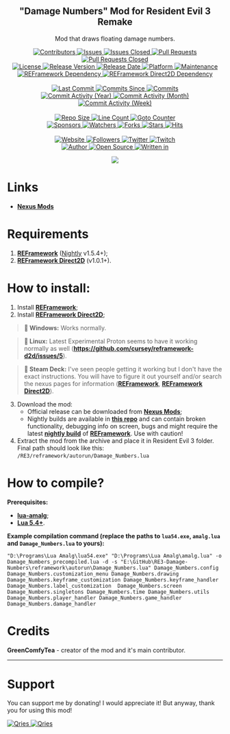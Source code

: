 <p align="center">
	<h2 align="center"><b>"Damage Numbers" Mod for Resident Evil 3 Remake</b></h2>
	<p align="center">Mod that draws floating damage numbers.</p>
</p>

<p align="center">
	<a href="https://github.com/greencomfytea/RE3-Damage-Numbers/graphs/contributors">
		<img alt="Contributors" src="https://custom-icon-badges.demolab.com/github/contributors/greencomfytea/RE3-Damage-Numbers?logo=person-add" />
	</a>
	<a href="https://github.com/greencomfytea/RE3-Damage-Numbers/issues">
		<img alt="Issues" src="https://custom-icon-badges.demolab.com/github/issues/greencomfytea/RE3-Damage-Numbers?logo=issue-opened" />
	</a>
	<a href="https://github.com/greencomfytea/RE3-Damage-Numbers/issues">
		<img alt="Issues Closed" src="https://custom-icon-badges.demolab.com/github/issues-closed/greencomfytea/RE3-Damage-Numbers?logo=issue-closed" />
	</a>
	<a href="https://github.com/greencomfytea/RE3-Damage-Numbers/pulls">
		<img alt="Pull Requests" src="https://custom-icon-badges.demolab.com/github/issues-pr/greencomfytea/RE3-Damage-Numbers?logo=git-pull-request" />
	</a>
	<a href="https://github.com/greencomfytea/RE3-Damage-Numbers/pulls">
		<img alt="Pull Requests Closed" src="https://custom-icon-badges.demolab.com/github/issues-pr-closed/greencomfytea/RE3-Damage-Numbers?logo=git-pull-request-closed" />
	</a>
	<br>
	<a href="https://github.com/greencomfytea/RE3-Damage-Numbers/blob/main/LICENSE">
		<img alt="License" src="https://custom-icon-badges.demolab.com/github/license/greencomfytea/RE3-Damage-Numbers?logo=law" />
	</a>
	<a href="https://github.com/greencomfytea/RE3-Damage-Numbers/releases">
		<img alt="Release Version" src="https://custom-icon-badges.demolab.com/github/v/release/greencomfytea/RE3-Damage-Numbers?logo=tag" />
	</a>
	<a href="https://github.com/greencomfytea/RE3-Damage-Numbers/releases">
		<img alt="Release Date" src="https://custom-icon-badges.demolab.com/github/release-date/greencomfytea/RE3-Damage-Numbers?logo=clock" />
	</a>
	<a href="">
		<img alt="Platform" src="https://custom-icon-badges.demolab.com/badge/platform-win%20%7C%20linux%20%7C%20steam%20deck-blue?logo=device-desktop" />
	</a>
	<a href="">
		<img alt="Maintenance" src="https://custom-icon-badges.demolab.com/maintenance/yes/2024?logo=tools" />
	</a>
	<br>
	<a href="https://nexusmods.com/residentevil32020/mods/882">
		<img alt="REFramework Dependency" src="https://custom-icon-badges.demolab.com/badge/dependency-REFramework%20v1.5.4%2B-green?logo=package-dependencies" />
	</a>
   	<a href="https://nexusmods.com/residentevil32020/mods/922">
		<img alt="REFramework Direct2D Dependency" src="https://custom-icon-badges.demolab.com/badge/dependency-REFramework%20Direct2D%20v1.0.1%2B-yellow?logo=package-dependencies" />
	</a>
	<br>
	<br>
	<a href="https://github.com/greencomfytea/RE3-Damage-Numbers/commits/main">
		<img alt="Last Commit" src="https://custom-icon-badges.demolab.com/github/last-commit/greencomfytea/RE3-Damage-Numbers?logo=git-commit" />
	</a>
	<a href="https://github.com/greencomfytea/RE3-Damage-Numbers/commits/main">
		<img alt="Commits Since" src="https://custom-icon-badges.demolab.com/github/commits-since/greencomfytea/RE3-Damage-Numbers/latest?logo=git-commit" />
	</a>
	<a href="https://github.com/greencomfytea/RE3-Damage-Numbers/commits/main">
		<img alt="Commits" src="https://custom-icon-badges.demolab.com/github/commit-activity/t/greencomfytea/RE3-Damage-Numbers?logo=git-commit" />
	</a>
	<br>
	<a href="https://github.com/greencomfytea/RE3-Damage-Numbers/graphs/commit-activity">
		<img alt="Commit Activity (Year)" src="https://custom-icon-badges.demolab.com/github/commit-activity/y/greencomfytea/RE3-Damage-Numbers?logo=pulse" />
	</a>
	<a href="https://github.com/greencomfytea/RE3-Damage-Numbers/graphs/commit-activity">
		<img alt="Commit Activity (Month)" src="https://custom-icon-badges.demolab.com/github/commit-activity/m/greencomfytea/RE3-Damage-Numbers?logo=pulse" />
	</a>
	<a href="https://github.com/greencomfytea/RE3-Damage-Numbers/graphs/commit-activity">
		<img alt="Commit Activity (Week)" src="https://custom-icon-badges.demolab.com/github/commit-activity/w/greencomfytea/RE3-Damage-Numbers?logo=pulse" />
	</a>
	<br>
	<br>
	<a href="">
		<img alt="Repo Size" src="https://custom-icon-badges.demolab.com/github/repo-size/greencomfytea/RE3-Damage-Numbers?logo=database" />
	</a>
	<a href="">
		<img alt="Line Count" src="https://sloc.xyz/github/greencomfytea/RE3-Damage-Numbers" />
	</a>
	<a href="">
		<img alt="Goto Counter" src="https://custom-icon-badges.demolab.com/github/search/greencomfytea/RE3-Damage-Numbers/goto?logo=git-compare" />
	</a>
	<br>
	<a href="https://github.com/sponsors/greencomfytea">
		<img alt="Sponsors" src="https://custom-icon-badges.demolab.com/github/sponsors/greencomfytea?logo=heart" />
	</a>
	<a href="https://github.com/greencomfytea/RE3-Damage-Numbers/watchers">
		<img alt="Watchers" src="https://custom-icon-badges.demolab.com/github/watchers/greencomfytea/RE3-Damage-Numbers?logo=eye" />
	</a>
	<a href="https://github.com/greencomfytea/RE3-Damage-Numbers/forks">
		<img alt="Forks" src="https://custom-icon-badges.demolab.com/github/forks/greencomfytea/RE3-Damage-Numbers?logo=repo-forked" />
	</a>
	<a href="https://github.com/greencomfytea/RE3-Damage-Numbers/stargazers">
		<img alt="Stars" src="https://custom-icon-badges.demolab.com/github/stars/greencomfytea/RE3-Damage-Numbers?logo=star" />
	</a>
	<a href="https://github.com/greencomfytea/RE3-Damage-Numbers/graphs/traffic">
		<img alt="Hits" src="https://custom-icon-badges.demolab.com/endpoint?url=https://hits.dwyl.com/greencomfytea/RE3-Damage-Numbers.json?color=blue&logo=eye" />
	</a>
	<br>
	<br>
	<a href="https://nexusmods.com/residentevil32020/mods/924">
		<img alt="Website" src="https://custom-icon-badges.demolab.com/website?down_color=red&down_message=down&up_color=brightgreen&up_message=up&logo=link&url=https://nexusmods.com/residentevil32020/mods/924" />
	</a>
	<a href="https://github.com/greencomfytea?tab=followers">
		<img alt="Followers" src="https://custom-icon-badges.demolab.com/github/followers/greencomfytea?logo=people" />
	</a>
	<a href="https://twitter.com/greencomfytea">
		<img alt="Twitter" src="https://img.shields.io/twitter/follow/greencomfytea?logo=twitter" />
	</a>
	<a href="https://twitch.tv/greencomfytea">
		<img alt="Twitch" src="https://img.shields.io/twitch/status/greencomfytea?logo=twitch" />
	</a>
	<br>
	<a href="https://github.com/greencomfytea">
		<img alt="Author" src="https://custom-icon-badges.demolab.com/badge/author-GreenComfyTea-green?logo=person" />
	</a>
	<a href="https://github.com/topics/open-source">
		<img alt="Open Source" src="https://img.shields.io/badge/open%20source-%20yes-brightgreen?logo=openvpn" />
	</a>
	<a href="https://cursey.github.io/reframework-book/index.html#lua-scripting">
		<img alt="Written in" src="https://custom-icon-badges.demolab.com/badge/written in-lua-000080?logo=terminal" />
	</a>
</p>

<p align="center">
	<a>
		<img align="center" src="https://github.com/GreenComfyTea/RE3-Damage-Numbers/assets/30152047/2be42c0f-93b4-48af-a3be-19765941253c" />
	</a>
</p>

# Links
* **[Nexus Mods](https://nexusmods.com/residentevil32020/mods/924)**

# Requirements
1. **[REFramework](https://nexusmods.com/residentevil32020/mods/882)** ([Nightly](https://github.com/praydog/REFramework-nightly/releases) v1.5.4+);
2. **[REFramework Direct2D](https://nexusmods.com/residentevil32020/mods/922)** (v1.0.1+).

# How to install:
1. Install **[REFramework](https://github.com/praydog/REFramework-nightly/releases)**;
2. Install **[REFramework Direct2D](https://nexusmods.com/residentevil32020/mods/922)**;
>**:pushpin: Windows:** Works normally.

>**:pushpin: Linux:** Latest Experimental Proton seems to have it working normally as well (**https://github.com/cursey/reframework-d2d/issues/5**).

>**:pushpin: Steam Deck:** I've seen people getting it working but I don't have the exact instructions. You will have to figure it out yourself and/or search the nexus pages for information (**[REFramework](https://nexusmods.com/residentevil32020/mods/882)**, **[REFramework Direct2D](https://nexusmods.com/monsterhunterrise/mods/134)**).
3. Download the mod:
    * Official release can be downloaded from **[Nexus Mods](https://nexusmods.com/residentevil32020/mods/924)**;
    * Nightly builds are available in **[this repo](https://github.com/GreenComfyTea/RE3-Damage-Numbers)** and can contain broken functionality, debugging info on screen, bugs and might require the latest **[nightly build](https://github.com/praydog/REFramework-nightly/releases)** of **[REFramework](https://nexusmods.com/residentevil32020/mods/882)**. Use with caution!
4. Extract the mod from the archive and place it in Resident Evil 3 folder. Final path should look like this: `/RE3/reframework/autorun/Damage_Numbers.lua`

# How to compile?
**Prerequisites:**
+ **[lua-amalg](https://github.com/siffiejoe/lua-amalg)**;    
+ **[Lua 5.4+](https://lua.org/)**.  

**Example compilation command (replace the paths to `lua54.exe`, `amalg.lua` and `Damage_Numbers.lua` to yours):**

`"D:\Programs\Lua Amalg\lua54.exe" "D:\Programs\Lua Amalg\amalg.lua" -o Damage_Numbers_precompiled.lua -d -s "E:\GitHub\RE3-Damage-Numbers\reframework\autorun\Damage_Numbers.lua" Damage_Numbers.config Damage_Numbers.customization_menu Damage_Numbers.drawing Damage_Numbers.keyframe_customization Damage_Numbers.keyframe_handler Damage_Numbers.label_customization  Damage_Numbers.screen Damage_Numbers.singletons Damage_Numbers.time Damage_Numbers.utils Damage_Numbers.player_handler Damage_Numbers.game_handler Damage_Numbers.damage_handler`

# Credits
**GreenComfyTea** - creator of the mod and it's main contributor.
  
***
# Support

You can support me by donating! I would appreciate it! But anyway, thank you for using this mod!

 <a href="https://streamelements.com/greencomfytea/tip">
  <img alt="Qries" src="https://panels.twitch.tv/panel-48897356-image-c6155d48-b689-4240-875c-f3141355cb56">
</a>
<a href="https://ko-fi.com/greencomfytea">
  <img alt="Qries" src="https://panels.twitch.tv/panel-48897356-image-c2fcf835-87e4-408e-81e8-790789c7acbc">
</a>

